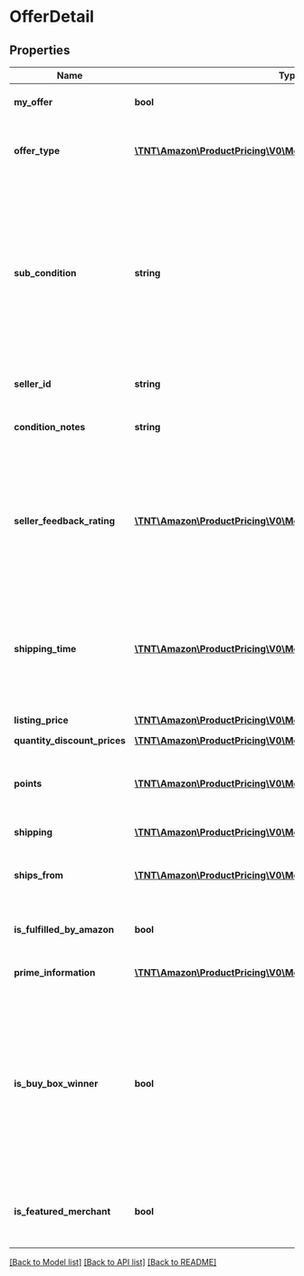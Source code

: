 # OfferDetail

## Properties
Name | Type | Description | Notes
------------ | ------------- | ------------- | -------------
**my_offer** | **bool** | When true, this is the seller&#39;s offer. | [optional] 
**offer_type** | [**\TNT\Amazon\ProductPricing\V0\Model\OfferCustomerType**](OfferCustomerType.md) | Indicates the type of customer that the offer is valid for. | [optional] 
**sub_condition** | **string** | The subcondition of the item. Subcondition values: New, Mint, Very Good, Good, Acceptable, Poor, Club, OEM, Warranty, Refurbished Warranty, Refurbished, Open Box, or Other. | 
**seller_id** | **string** | The seller identifier for the offer. | [optional] 
**condition_notes** | **string** | Information about the condition of the item. | [optional] 
**seller_feedback_rating** | [**\TNT\Amazon\ProductPricing\V0\Model\SellerFeedbackType**](SellerFeedbackType.md) | Information about the seller&#39;s feedback, including the percentage of positive feedback, and the total number of ratings received. | [optional] 
**shipping_time** | [**\TNT\Amazon\ProductPricing\V0\Model\DetailedShippingTimeType**](DetailedShippingTimeType.md) | The maximum time within which the item will likely be shipped once an order has been placed. | 
**listing_price** | [**\TNT\Amazon\ProductPricing\V0\Model\MoneyType**](MoneyType.md) | The price of the item. | 
**quantity_discount_prices** | [**\TNT\Amazon\ProductPricing\V0\Model\QuantityDiscountPriceType[]**](QuantityDiscountPriceType.md) |  | [optional] 
**points** | [**\TNT\Amazon\ProductPricing\V0\Model\Points**](Points.md) | The number of Amazon Points offered with the purchase of an item. | [optional] 
**shipping** | [**\TNT\Amazon\ProductPricing\V0\Model\MoneyType**](MoneyType.md) | The shipping cost. | 
**ships_from** | [**\TNT\Amazon\ProductPricing\V0\Model\ShipsFromType**](ShipsFromType.md) | The state and country from where the item is shipped. | [optional] 
**is_fulfilled_by_amazon** | **bool** | When true, the offer is fulfilled by Amazon. | 
**prime_information** | [**\TNT\Amazon\ProductPricing\V0\Model\PrimeInformationType**](PrimeInformationType.md) | Amazon Prime information. | [optional] 
**is_buy_box_winner** | **bool** | When true, the offer is currently in the Buy Box. There can be up to two Buy Box winners at any time per ASIN, one that is eligible for Prime and one that is not eligible for Prime. | [optional] 
**is_featured_merchant** | **bool** | When true, the seller of the item is eligible to win the Buy Box. | [optional] 

[[Back to Model list]](../README.md#documentation-for-models) [[Back to API list]](../README.md#documentation-for-api-endpoints) [[Back to README]](../README.md)


